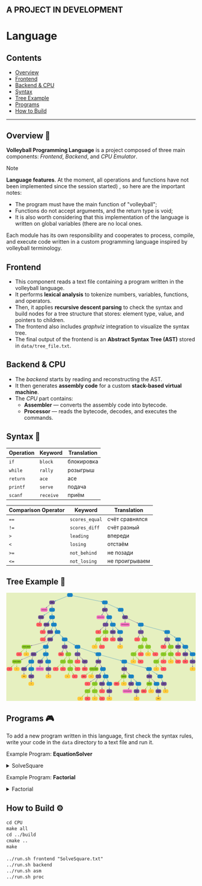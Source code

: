 ## A PROJECT IN DEVELOPMENT

# Language 

## Contents
- [Overview](#overview)
- [Frontend](#frontend)
- [Backend & CPU](#backend--cpu)
- [Syntax](#syntax)
- [Tree Example](#tree-example)
- [Programs](#programs)
- [How to Build](#how-to-build)

---

## Overview 🏐

**Volleyball Programming Language** is a project composed of three main components: *Frontend*, *Backend*, and *CPU Emulator*.

> [!NOTE]
> **Language features**. At the moment, all operations and functions have not been implemented since the session started) , so here are the important notes:
>
> - The program must have the main function of "volleyball";
> - Functions do not accept arguments, and the return type is void;
> - It is also worth considering that this implementation of the language is written on global variables (there are no local ones.

Each module has its own responsibility and cooperates to process, compile, and execute code written in a custom programming language inspired by volleyball terminology.

## Frontend
- This component reads a text file containing a program written in the volleyball language.
- It performs **lexical analysis** to tokenize numbers, variables, functions, and operators.
- Then, it applies **recursive descent parsing** to check the syntax and build nodes for a tree structure that stores: element type, value, and pointers to children.
- The frontend also includes *graphviz* integration to visualize the syntax tree.
- The final output of the frontend is an **Abstract Syntax Tree (AST)** stored in `data/tree_file.txt`.

## Backend & CPU
- The *backend* starts by reading and reconstructing the AST.
- It then generates **assembly code** for a custom **stack-based virtual machine**.
- The *CPU* part contains:
  - **Assembler** — converts the assembly code into bytecode.
  - **Processor** — reads the bytecode, decodes, and executes the commands.

## Syntax 📘

| Operation                | Keyword         | Translation            |
|--------------------------|------------------|-------------------------|
| `if`                     | `block`          |	блокировка              |
| `while`                  | `rally`          | розыгрыш                |
| `return`                 | `ace`            | ace                     |
| `printf`                 | `serve`          | подача                  |
| `scanf`                  | `receive`        | приём                   |

| Comparison Operator      | Keyword         | Translation            |
|--------------------------|------------------|-------------------------|
| `==`                     | `scores_equal`   | счёт сравнялся          |
| `!=`                     | `scores_diff`    | счёт разный             |
| `>`                      | `leading`        | впереди                 |
| `<`                      | `losing`         | отстаём                 |
| `>=`                     | `not_behind`     | 	не позади             |
| `<=`                     | `not_losing`     | не проигрываем          |

## Tree Example 🌳

<img src="graphviz/img/dump2_0.png" alt="Syntax Tree Image">

## Programs 🎮

To add a new program written in this language, first check the syntax rules, write your code in the `data` directory to a text file and run it.

 Example Program: **EquationSolver**
 
<details><summary>SolveSquare</summary>

```c
play volleyball()
{
    receive(a);
    receive(b);
    receive(c);

    block(a scores_equal 0)
    {
        block(b scores_equal 0)
        {
            serve(999);
            ace 0;
        }

        SolveLinSq();
        ace 0;
    }

    discr = b * b - 4 * a * c;
    c = sqrt(discr);

    block(discr scores_equal 0)
    {
        y = (-1 * b) / (2 * a);
        serve(y);
        ace 0;
    }

    block(discr leading 0)
    {
        SolveQuadSq();
        ace 0;
    }

    block(discr losing 0)
    {
        serve(999);
    }

    ace 0;
}

play SolveLinSq()
{
    q = (-1 * c) / b;
    serve(q);
    ace 0;
}

play SolveQuadSq()
{
    x  = (-1 * b - c) / (2 * a);
    xx = (-1 * b + c) / (2 * a);

    serve(x);
    serve(xx);

    ace 0;
}
```
</details>

Example Program: **Factorial**
<details><summary>Factorial</summary>

```c
play volleyball()
{
    receive(x);

    block (x scores_equal 0)
    {
        serve(1);
    }

    block (x scores_diff 0)
    {
        r = 1;
        c = 1;

        rally (c not_losing x)
        {
            c = c + 1;
            r = r * c;
        }

        serve(r);
    }

    ace 0;
}
```
</details>

## How to Build ⚙️

```
cd CPU
make all
cd ../build
cmake ..
make

../run.sh frontend "SolveSquare.txt"
../run.sh backend
../run.sh asm
../run.sh proc

```
